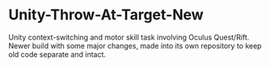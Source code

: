 # Unity-Throw-At-Target-New
 Unity context-switching and motor skill task involving Oculus Quest/Rift. Newer build with some major changes, made into its own repository to keep old code separate and intact.
